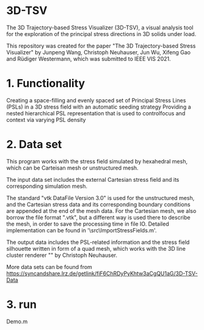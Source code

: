 # 3D-TSV
The 3D Trajectory-based Stress Visualizer (3D-TSV), a visual analysis tool for the exploration 
of the principal stress directions in 3D solids under load.

This repository was created for the paper "The 3D Trajectory-based Stress Visualizer" 
	by Junpeng Wang, Christoph Neuhauser, Jun Wu, Xifeng Gao and Rüdiger Westermann, 
which was submitted to IEEE VIS 2021.

# 1. Functionality
Creating a space-filling and evenly spaced set of Principal Stress Lines (PSLs) in a 3D stress field with an automatic seeding strategy
Providing a nested hierarchical PSL representation that is used to controlfocus and context via varying PSL density

# 2. Data set
This program works with the stress field simulated by hexahedral mesh, which can be Carteisan mesh or unstructured mesh.
 
The input data set includes the external Cartesian stress field and its corresponding simulation mesh. 

The standard "vtk DataFile Version 3.0" is used for the unstructured mesh, and the Cartesian stress data and its corresponding 
boundary conditions are appended at the end of the mesh data. For the Cartesian mesh, we also borrow the file format ".vtk", 
but a different way is used there to describe the mesh, in order to save the processing time in file IO. Detailed
implementation can be found in '\src\ImportStressFields.m'.

The output data includes the PSL-related information and the stress field silhouette written in form of a quad mesh, which works
with the 3D line cluster renderer "" by Christoph Neuhauser.

More data sets can be found from https://syncandshare.lrz.de/getlink/fiF6ChRDyPyKhtw3aCgQU1aG/3D-TSV-Data

# 3. run
Demo.m
